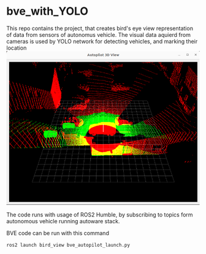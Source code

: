# bve_with_YOLO
 
This repo contains the project, that creates bird's eye view representation of data from sensors of autonomus vehicle.
The visual data aquierd from cameras is used by YOLO network for detecting vehicles, and marking their location
![alt text](example.png)

The code runs with usage of ROS2 Humble, by subscribing to topics form autonomous vehicle
running autoware stack.

BVE code can be run with this command
```
ros2 launch bird_view bve_autopilot_launch.py
```